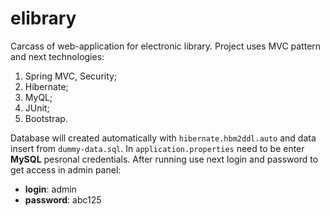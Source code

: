 # elibrary
Carcass of web-application for electronic library. Project uses MVC pattern and next technologies: 
1. Spring MVC, Security;
2. Hibernate; 
3. MyQL;
4. JUnit;
5. Bootstrap. 


Database will created automatically with `hibernate.hbm2ddl.auto` and data insert from `dummy-data.sql`. In `application.properties` need to be enter **MySQL** pesronal credentials. After running use next login and password to get access in admin panel:
* **login**: admin
* **password**: abc125
